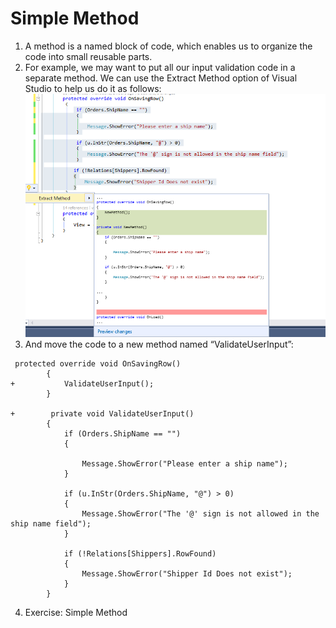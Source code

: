 ﻿# Simple Method

1.	A method is a named block of code, which enables us to organize the code into small reusable parts.
2.	For example, we may want to put all our input validation code in a separate method. We can use the Extract Method option of Visual Studio to help us do it as follows:
![Extract the method](extract_method.png)
3.	And move the code to a new method named “ValidateUserInput”:

```csdiff
 protected override void OnSavingRow()
        {
+           ValidateUserInput();
        }

+        private void ValidateUserInput()
        {
            if (Orders.ShipName == "")
            {

                Message.ShowError("Please enter a ship name");
            }

            if (u.InStr(Orders.ShipName, "@") > 0)
            {
                Message.ShowError("The '@' sign is not allowed in the ship name field");
            }

            if (!Relations[Shippers].RowFound)
            {
                Message.ShowError("Shipper Id Does not exist");
            }
        }
```
4.	Exercise: Simple Method

